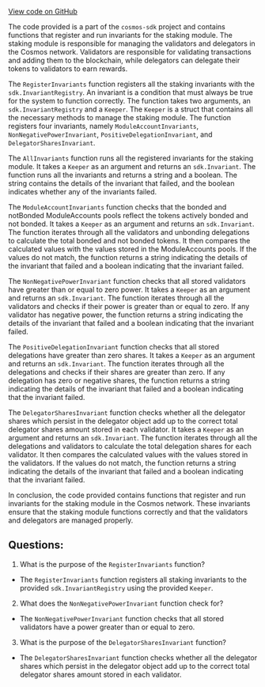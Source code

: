 [View code on GitHub](https://github.com/cosmos/cosmos-sdk/blob/main/x/staking/keeper/invariants.go)

The code provided is a part of the `cosmos-sdk` project and contains functions that register and run invariants for the staking module. The staking module is responsible for managing the validators and delegators in the Cosmos network. Validators are responsible for validating transactions and adding them to the blockchain, while delegators can delegate their tokens to validators to earn rewards.

The `RegisterInvariants` function registers all the staking invariants with the `sdk.InvariantRegistry`. An invariant is a condition that must always be true for the system to function correctly. The function takes two arguments, an `sdk.InvariantRegistry` and a `Keeper`. The `Keeper` is a struct that contains all the necessary methods to manage the staking module. The function registers four invariants, namely `ModuleAccountInvariants`, `NonNegativePowerInvariant`, `PositiveDelegationInvariant`, and `DelegatorSharesInvariant`.

The `AllInvariants` function runs all the registered invariants for the staking module. It takes a `Keeper` as an argument and returns an `sdk.Invariant`. The function runs all the invariants and returns a string and a boolean. The string contains the details of the invariant that failed, and the boolean indicates whether any of the invariants failed.

The `ModuleAccountInvariants` function checks that the bonded and notBonded ModuleAccounts pools reflect the tokens actively bonded and not bonded. It takes a `Keeper` as an argument and returns an `sdk.Invariant`. The function iterates through all the validators and unbonding delegations to calculate the total bonded and not bonded tokens. It then compares the calculated values with the values stored in the ModuleAccounts pools. If the values do not match, the function returns a string indicating the details of the invariant that failed and a boolean indicating that the invariant failed.

The `NonNegativePowerInvariant` function checks that all stored validators have greater than or equal to zero power. It takes a `Keeper` as an argument and returns an `sdk.Invariant`. The function iterates through all the validators and checks if their power is greater than or equal to zero. If any validator has negative power, the function returns a string indicating the details of the invariant that failed and a boolean indicating that the invariant failed.

The `PositiveDelegationInvariant` function checks that all stored delegations have greater than zero shares. It takes a `Keeper` as an argument and returns an `sdk.Invariant`. The function iterates through all the delegations and checks if their shares are greater than zero. If any delegation has zero or negative shares, the function returns a string indicating the details of the invariant that failed and a boolean indicating that the invariant failed.

The `DelegatorSharesInvariant` function checks whether all the delegator shares which persist in the delegator object add up to the correct total delegator shares amount stored in each validator. It takes a `Keeper` as an argument and returns an `sdk.Invariant`. The function iterates through all the delegations and validators to calculate the total delegation shares for each validator. It then compares the calculated values with the values stored in the validators. If the values do not match, the function returns a string indicating the details of the invariant that failed and a boolean indicating that the invariant failed.

In conclusion, the code provided contains functions that register and run invariants for the staking module in the Cosmos network. These invariants ensure that the staking module functions correctly and that the validators and delegators are managed properly.
## Questions: 
 1. What is the purpose of the `RegisterInvariants` function?
- The `RegisterInvariants` function registers all staking invariants to the provided `sdk.InvariantRegistry` using the provided `Keeper`.

2. What does the `NonNegativePowerInvariant` function check for?
- The `NonNegativePowerInvariant` function checks that all stored validators have a power greater than or equal to zero.

3. What is the purpose of the `DelegatorSharesInvariant` function?
- The `DelegatorSharesInvariant` function checks whether all the delegator shares which persist in the delegator object add up to the correct total delegator shares amount stored in each validator.